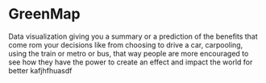 # GreenMap
Data visualization giving you a summary or a prediction of the benefits that come rom your decisions like from choosing to drive a car, carpooling, using the train or metro or bus, that way people are more encouraged to see how they have the power to create an effect and impact the world for better 
kafjhfhuasdf
